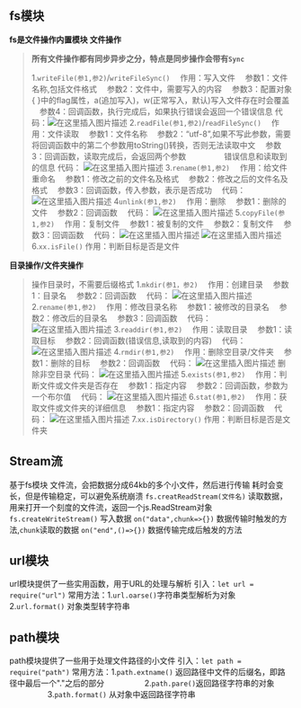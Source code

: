 

## []()fs模块

**fs是文件操作内置模块**
**文件操作**

>**所有文件操作都有同步异步之分，特点是同步操作会带有`Sync`**
>
>1.`writeFile(参1,参2)`/`writeFileSync()`
> 作用：写入文件
> 参数1：文件名称,包括文件格式
> 参数2：文件中，需要写入的内容
> 参数3：配置对象{ }中的flag属性，a(追加写入)，w(正常写入，默认)写入文件存在时会覆盖
> 参数4：回调函数，执行完成后，如果执行错误会返回一个错误信息
>代码：![在这里插入图片描述](https://img-blog.csdnimg.cn/20200322112852792.png?x-oss-processimage/watermark,type_ZmFuZ3poZW5naGVpdGk,shadow_10,text_aHR0cHM6Ly9ibG9nLmNzZG4ubmV0L0hCRl9fY2c,size_16,color_FFFFFF,t_70#pic_center)
>2.`readFile(参1,参2)`/`readFileSync()`
> 作用：文件读取
> 参数1：文件名称
> 参数2：“utf-8”,如果不写此参数，需要将回调函数中的第二个参数用toString()转换，否则无法读取中文
> 参数3：回调函数，读取完成后，会返回两个参数
>      错误信息和读取到的信息
>代码：
>![在这里插入图片描述](https://img-blog.csdnimg.cn/20200322113452212.png?x-oss-processimage/watermark,type_ZmFuZ3poZW5naGVpdGk,shadow_10,text_aHR0cHM6Ly9ibG9nLmNzZG4ubmV0L0hCRl9fY2c,size_16,color_FFFFFF,t_70#pic_center)
>3.`rename(参1,参2)`
> 作用：给文件重命名
> 参数1：修改之前的文件名及格式
> 参数2：修改之后的文件名及格式
> 参数3：回调函数，传入参数，表示是否成功
> 代码：
>![在这里插入图片描述](https://img-blog.csdnimg.cn/20200322113953625.png#pic_center)
>4`unlink(参1,参2)`
> 作用：删除
> 参数1：删除的文件
> 参数2：回调函数
> 代码：
>![在这里插入图片描述](https://img-blog.csdnimg.cn/20200322114523987.png#pic_center)
>5.`copyFile(参1,参2)`
> 作用：复制文件
> 参数1：被复制的文件
> 参数2：复制文件
> 参数3：回调函数
> 代码：
>![在这里插入图片描述](https://img-blog.csdnimg.cn/20200322114719873.png?x-oss-processimage/watermark,type_ZmFuZ3poZW5naGVpdGk,shadow_10,text_aHR0cHM6Ly9ibG9nLmNzZG4ubmV0L0hCRl9fY2c,size_16,color_FFFFFF,t_70#pic_center)
>![在这里插入图片描述](https://img-blog.csdnimg.cn/20200322114816159.png#pic_center)
>6.`xx.isFile()`
>作用：判断目标是否是文件

**目录操作/文件夹操作**

>操作目录时，不需要后缀格式
>1.`mkdir(参1，参2)`
> 作用：创建目录
> 参数1：目录名
> 参数2：回调函数
> 代码：
>![在这里插入图片描述](https://img-blog.csdnimg.cn/2020032211515471.png?x-oss-processimage/watermark,type_ZmFuZ3poZW5naGVpdGk,shadow_10,text_aHR0cHM6Ly9ibG9nLmNzZG4ubmV0L0hCRl9fY2c,size_16,color_FFFFFF,t_70#pic_center)
>2.`rename(参1,参2)`
> 作用：修改目录名称
> 参数1：被修改的目录名
> 参数2：修改后的目录名
> 参数3：回调函数
> 代码：
>![在这里插入图片描述](https://img-blog.csdnimg.cn/20200322115617676.png#pic_center)
>3.`readdir(参1,参2)`
> 作用：读取目录
> 参数1：读取目标
> 参数2：回调函数(错误信息,读取到的内容)
> 代码：
>![在这里插入图片描述](https://img-blog.csdnimg.cn/20200322115859876.png#pic_center)
>4.`rmdir(参1,参2)`
> 作用：删除空目录/文件夹
> 参数1：删除的目标
> 参数2：回调函数
> 代码：
>![在这里插入图片描述](https://img-blog.csdnimg.cn/20200322120346758.png#pic_center)
>删除非空目录
>代码：
>![在这里插入图片描述](https://img-blog.csdnimg.cn/20200322121827586.png?x-oss-processimage/watermark,type_ZmFuZ3poZW5naGVpdGk,shadow_10,text_aHR0cHM6Ly9ibG9nLmNzZG4ubmV0L0hCRl9fY2c,size_16,color_FFFFFF,t_70#pic_center)
>5.`exists(参1,参2)`
> 作用：判断文件或文件夹是否存在
> 参数1：指定内容
> 参数2：回调函数，参数为一个布尔值
> 代码：
>![在这里插入图片描述](https://img-blog.csdnimg.cn/20200322120914697.png#pic_center)
>6.`stat(参1,参2)`
> 作用：获取文件或文件夹的详细信息
> 参数1：指定内容
> 参数2：回调函数
> 代码：
>![在这里插入图片描述](https://img-blog.csdnimg.cn/2020032212132242.png?x-oss-processimage/watermark,type_ZmFuZ3poZW5naGVpdGk,shadow_10,text_aHR0cHM6Ly9ibG9nLmNzZG4ubmV0L0hCRl9fY2c,size_16,color_FFFFFF,t_70#pic_center)
>7.`xx.isDirectory()`
>作用：判断目标是否是文件夹

## []()Stream流

基于fs模块
文件流，会把数据分成64kb的多个小文件，然后进行传输
耗时会变长，但是传输稳定，可以避免系统崩溃
`fs.creatReadStream(文件名)` 读取数据，用来打开一个刻度的文件流，返回一个js.ReadStream对象
`fs.createWriteStream()` 写入数据
`on("data",chunk=>{})`   数据传输时触发的方法,`chunk`读取的数据
`on("end",()=>{})` 数据传输完成后触发的方法

## []()url模块

url模块提供了一些实用函数，用于URL的处理与解析
引入：`let url = require("url")`
常用方法：1.`url.oarse()`字符串类型解析为对象
2.`url.format()` 对象类型转字符串

## []()path模块

path模块提供了一些用于处理文件路径的小文件
引入：`let path = require("path")`
常用方法：1.`path.extname()` 返回路径中文件的后缀名，即路径中最后一个"."之后的部分
       2.`path.pare()`返回路径字符串的对象
       3.`path.format()`	从对象中返回路径字符串
